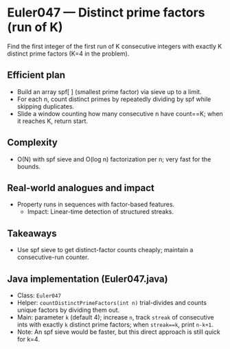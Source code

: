 # Euler047 — Distinct prime factors (run of K)

Find the first integer of the first run of K consecutive integers with exactly K distinct prime factors (K=4 in the problem).

## Efficient plan

- Build an array spf[ ] (smallest prime factor) via sieve up to a limit.
- For each n, count distinct primes by repeatedly dividing by spf while skipping duplicates.
- Slide a window counting how many consecutive n have count==K; when it reaches K, return start.

## Complexity
- O(N) with spf sieve and O(log n) factorization per n; very fast for the bounds.

## Real-world analogues and impact
- Property runs in sequences with factor-based features.
  - Impact: Linear-time detection of structured streaks.

## Takeaways
- Use spf sieve to get distinct-factor counts cheaply; maintain a consecutive-run counter.


## Java implementation (Euler047.java)

- Class: `Euler047`
- Helper: `countDistinctPrimeFactors(int n)` trial-divides and counts unique factors by dividing them out.
- Main: parameter `k` (default 4); increase `n`, track `streak` of consecutive ints with exactly `k` distinct prime factors; when `streak==k`, print `n-k+1`.
- Note: An spf sieve would be faster, but this direct approach is still quick for k=4.
